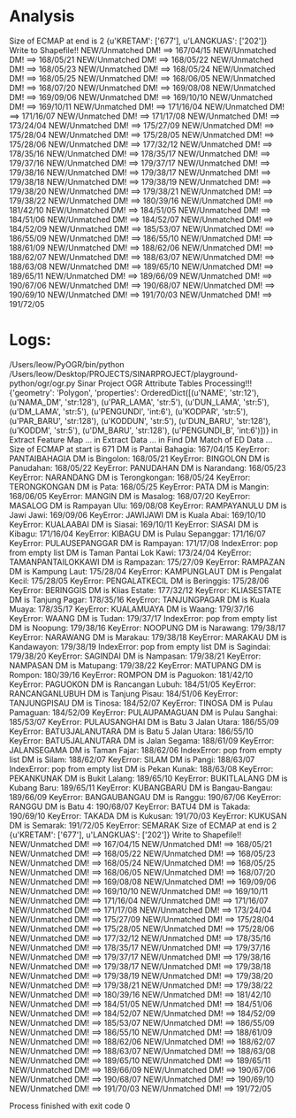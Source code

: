 Analysis
========
Size of ECMAP at end is 2 
{u'KRETAM': ['677'], u'LANGKUAS': ['202']}
Write to Shapefile!!
NEW/Unmatched DM! ==> 167/04/15
NEW/Unmatched DM! ==> 168/05/21
NEW/Unmatched DM! ==> 168/05/22
NEW/Unmatched DM! ==> 168/05/23
NEW/Unmatched DM! ==> 168/05/24
NEW/Unmatched DM! ==> 168/05/25
NEW/Unmatched DM! ==> 168/06/05
NEW/Unmatched DM! ==> 168/07/20
NEW/Unmatched DM! ==> 169/08/08
NEW/Unmatched DM! ==> 169/09/06
NEW/Unmatched DM! ==> 169/10/10
NEW/Unmatched DM! ==> 169/10/11
NEW/Unmatched DM! ==> 171/16/04
NEW/Unmatched DM! ==> 171/16/07
NEW/Unmatched DM! ==> 171/17/08
NEW/Unmatched DM! ==> 173/24/04
NEW/Unmatched DM! ==> 175/27/09
NEW/Unmatched DM! ==> 175/28/04
NEW/Unmatched DM! ==> 175/28/05
NEW/Unmatched DM! ==> 175/28/06
NEW/Unmatched DM! ==> 177/32/12
NEW/Unmatched DM! ==> 178/35/16
NEW/Unmatched DM! ==> 178/35/17
NEW/Unmatched DM! ==> 179/37/16
NEW/Unmatched DM! ==> 179/37/17
NEW/Unmatched DM! ==> 179/38/16
NEW/Unmatched DM! ==> 179/38/17
NEW/Unmatched DM! ==> 179/38/18
NEW/Unmatched DM! ==> 179/38/19
NEW/Unmatched DM! ==> 179/38/20
NEW/Unmatched DM! ==> 179/38/21
NEW/Unmatched DM! ==> 179/38/22
NEW/Unmatched DM! ==> 180/39/16
NEW/Unmatched DM! ==> 181/42/10
NEW/Unmatched DM! ==> 184/51/05
NEW/Unmatched DM! ==> 184/51/06
NEW/Unmatched DM! ==> 184/52/07
NEW/Unmatched DM! ==> 184/52/09
NEW/Unmatched DM! ==> 185/53/07
NEW/Unmatched DM! ==> 186/55/09
NEW/Unmatched DM! ==> 186/55/10
NEW/Unmatched DM! ==> 188/61/09
NEW/Unmatched DM! ==> 188/62/06
NEW/Unmatched DM! ==> 188/62/07
NEW/Unmatched DM! ==> 188/63/07
NEW/Unmatched DM! ==> 188/63/08
NEW/Unmatched DM! ==> 189/65/10
NEW/Unmatched DM! ==> 189/65/11
NEW/Unmatched DM! ==> 189/66/09
NEW/Unmatched DM! ==> 190/67/06
NEW/Unmatched DM! ==> 190/68/07
NEW/Unmatched DM! ==> 190/69/10
NEW/Unmatched DM! ==> 191/70/03
NEW/Unmatched DM! ==> 191/72/05

Logs:
=====
/Users/leow/PyOGR/bin/python /Users/leow/Desktop/PROJECTS/SINARPROJECT/playground-python/ogr/ogr.py
Sinar Project OGR Attribute Tables Processing!!!
{'geometry': 'Polygon',
 'properties': OrderedDict([(u'NAME', 'str:12'), (u'NAMA_DM', 'str:128'), (u'PAR_LAMA', 'str:5'), (u'DUN_LAMA', 'str:5'), (u'DM_LAMA', 'str:5'), (u'PENGUNDI', 'int:6'), (u'KODPAR', 'str:5'), (u'PAR_BARU', 'str:128'), (u'KODDUN', 'str:5'), (u'DUN_BARU', 'str:128'), (u'KODDM', 'str:5'), (u'DM_BARU', 'str:128'), (u'PENGUNDI_B', 'int:6')])}
in Extract Feature Map ...
in Extract Data ...
in Find DM Match of ED Data ...
Size of ECMAP at start is 671 
DM is Pantai Bahagia: 167/04/15
KeyError: PANTAIBAHAGIA
DM is Bingolon: 168/05/21
KeyError: BINGOLON
DM is Panudahan: 168/05/22
KeyError: PANUDAHAN
DM is Narandang: 168/05/23
KeyError: NARANDANG
DM is Terongkongan: 168/05/24
KeyError: TERONGKONGAN
DM is Pata: 168/05/25
KeyError: PATA
DM is Mangin: 168/06/05
KeyError: MANGIN
DM is Masalog: 168/07/20
KeyError: MASALOG
DM is Rampayan Ulu: 169/08/08
KeyError: RAMPAYANULU
DM is Jawi Jawi: 169/09/06
KeyError: JAWIJAWI
DM is Kuala Abai: 169/10/10
KeyError: KUALAABAI
DM is Siasai: 169/10/11
KeyError: SIASAI
DM is Kibagu: 171/16/04
KeyError: KIBAGU
DM is Pulau Sepanggar: 171/16/07
KeyError: PULAUSEPANGGAR
DM is Rampayan: 171/17/08
IndexError: pop from empty list
DM is Taman Pantai Lok Kawi: 173/24/04
KeyError: TAMANPANTAILOKKAWI
DM is Rampazan: 175/27/09
KeyError: RAMPAZAN
DM is Kampung Laut: 175/28/04
KeyError: KAMPUNGLAUT
DM is Pengalat Kecil: 175/28/05
KeyError: PENGALATKECIL
DM is Beringgis: 175/28/06
KeyError: BERINGGIS
DM is Klias Estate: 177/32/12
KeyError: KLIASESTATE
DM is Tanjung Pagar: 178/35/16
KeyError: TANJUNGPAGAR
DM is Kuala Muaya: 178/35/17
KeyError: KUALAMUAYA
DM is Waang: 179/37/16
KeyError: WAANG
DM is Tudan: 179/37/17
IndexError: pop from empty list
DM is Noopung: 179/38/16
KeyError: NOOPUNG
DM is Narawang: 179/38/17
KeyError: NARAWANG
DM is Marakau: 179/38/18
KeyError: MARAKAU
DM is Kandawayon: 179/38/19
IndexError: pop from empty list
DM is Sagindai: 179/38/20
KeyError: SAGINDAI
DM is Nampasan: 179/38/21
KeyError: NAMPASAN
DM is Matupang: 179/38/22
KeyError: MATUPANG
DM is Rompon: 180/39/16
KeyError: ROMPON
DM is Paguokon: 181/42/10
KeyError: PAGUOKON
DM is Rancangan Lubuh: 184/51/05
KeyError: RANCANGANLUBUH
DM is Tanjung Pisau: 184/51/06
KeyError: TANJUNGPISAU
DM is Tinosa: 184/52/07
KeyError: TINOSA
DM is Pulau Pamaguan: 184/52/09
KeyError: PULAUPAMAGUAN
DM is Pulau Sanghai: 185/53/07
KeyError: PULAUSANGHAI
DM is Batu 3 Jalan Utara: 186/55/09
KeyError: BATU3JALANUTARA
DM is Batu 5 Jalan Utara: 186/55/10
KeyError: BATU5JALANUTARA
DM is Jalan Segama: 188/61/09
KeyError: JALANSEGAMA
DM is Taman Fajar: 188/62/06
IndexError: pop from empty list
DM is Silam: 188/62/07
KeyError: SILAM
DM is Pangi: 188/63/07
IndexError: pop from empty list
DM is Pekan Kunak: 188/63/08
KeyError: PEKANKUNAK
DM is Bukit Lalang: 189/65/10
KeyError: BUKITLALANG
DM is Kubang Baru: 189/65/11
KeyError: KUBANGBARU
DM is Bangau-Bangau: 189/66/09
KeyError: BANGAUBANGAU
DM is Ranggu: 190/67/06
KeyError: RANGGU
DM is Batu 4: 190/68/07
KeyError: BATU4
DM is Takada: 190/69/10
KeyError: TAKADA
DM is Kukusan: 191/70/03
KeyError: KUKUSAN
DM is Semarak: 191/72/05
KeyError: SEMARAK
Size of ECMAP at end is 2 
{u'KRETAM': ['677'], u'LANGKUAS': ['202']}
Write to Shapefile!!
NEW/Unmatched DM! ==> 167/04/15
NEW/Unmatched DM! ==> 168/05/21
NEW/Unmatched DM! ==> 168/05/22
NEW/Unmatched DM! ==> 168/05/23
NEW/Unmatched DM! ==> 168/05/24
NEW/Unmatched DM! ==> 168/05/25
NEW/Unmatched DM! ==> 168/06/05
NEW/Unmatched DM! ==> 168/07/20
NEW/Unmatched DM! ==> 169/08/08
NEW/Unmatched DM! ==> 169/09/06
NEW/Unmatched DM! ==> 169/10/10
NEW/Unmatched DM! ==> 169/10/11
NEW/Unmatched DM! ==> 171/16/04
NEW/Unmatched DM! ==> 171/16/07
NEW/Unmatched DM! ==> 171/17/08
NEW/Unmatched DM! ==> 173/24/04
NEW/Unmatched DM! ==> 175/27/09
NEW/Unmatched DM! ==> 175/28/04
NEW/Unmatched DM! ==> 175/28/05
NEW/Unmatched DM! ==> 175/28/06
NEW/Unmatched DM! ==> 177/32/12
NEW/Unmatched DM! ==> 178/35/16
NEW/Unmatched DM! ==> 178/35/17
NEW/Unmatched DM! ==> 179/37/16
NEW/Unmatched DM! ==> 179/37/17
NEW/Unmatched DM! ==> 179/38/16
NEW/Unmatched DM! ==> 179/38/17
NEW/Unmatched DM! ==> 179/38/18
NEW/Unmatched DM! ==> 179/38/19
NEW/Unmatched DM! ==> 179/38/20
NEW/Unmatched DM! ==> 179/38/21
NEW/Unmatched DM! ==> 179/38/22
NEW/Unmatched DM! ==> 180/39/16
NEW/Unmatched DM! ==> 181/42/10
NEW/Unmatched DM! ==> 184/51/05
NEW/Unmatched DM! ==> 184/51/06
NEW/Unmatched DM! ==> 184/52/07
NEW/Unmatched DM! ==> 184/52/09
NEW/Unmatched DM! ==> 185/53/07
NEW/Unmatched DM! ==> 186/55/09
NEW/Unmatched DM! ==> 186/55/10
NEW/Unmatched DM! ==> 188/61/09
NEW/Unmatched DM! ==> 188/62/06
NEW/Unmatched DM! ==> 188/62/07
NEW/Unmatched DM! ==> 188/63/07
NEW/Unmatched DM! ==> 188/63/08
NEW/Unmatched DM! ==> 189/65/10
NEW/Unmatched DM! ==> 189/65/11
NEW/Unmatched DM! ==> 189/66/09
NEW/Unmatched DM! ==> 190/67/06
NEW/Unmatched DM! ==> 190/68/07
NEW/Unmatched DM! ==> 190/69/10
NEW/Unmatched DM! ==> 191/70/03
NEW/Unmatched DM! ==> 191/72/05

Process finished with exit code 0

